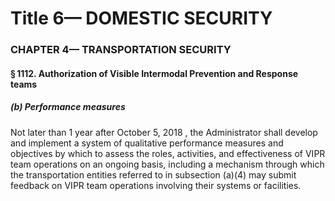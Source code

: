 
# Title 6— DOMESTIC SECURITY
### CHAPTER 4— TRANSPORTATION SECURITY
#### § 1112. Authorization of Visible Intermodal Prevention and Response teams
##### (b) Performance measures

Not later than 1 year after October 5, 2018 , the Administrator shall develop and implement a system of qualitative performance measures and objectives by which to assess the roles, activities, and effectiveness of VIPR team operations on an ongoing basis, including a mechanism through which the transportation entities referred to in subsection (a)(4) may submit feedback on VIPR team operations involving their systems or facilities.

